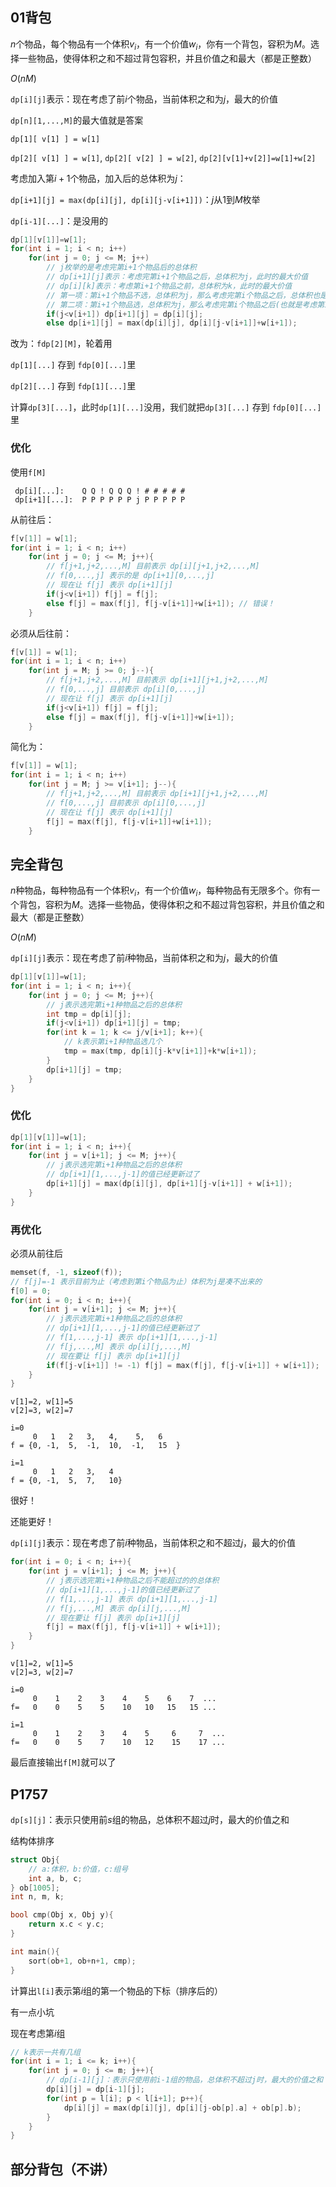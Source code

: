 ## 01背包

$n$个物品，每个物品有一个体积$v_i$，有一个价值$w_i$，你有一个背包，容积为$M$。选择一些物品，使得体积之和不超过背包容积，并且价值之和最大（都是正整数）

$O(nM)$

`dp[i][j]`表示：现在考虑了前$i$个物品，当前体积之和为$j$，最大的价值

`dp[n][1,...,M]`的最大值就是答案

`dp[1][ v[1] ] = w[1]`

`dp[2][ v[1] ] = w[1]`, `dp[2][ v[2] ] = w[2]`, `dp[2][v[1]+v[2]]=w[1]+w[2]`

考虑加入第$i+1$个物品，加入后的总体积为$j$：

`dp[i+1][j] = max(dp[i][j], dp[i][j-v[i+1]])`：$j$从$1$到$M$枚举

`dp[i-1][...]`：是没用的

```cpp
dp[1][v[1]]=w[1];
for(int i = 1; i < n; i++)
    for(int j = 0; j <= M; j++)
        // j枚举的是考虑完第i+1个物品后的总体积
        // dp[i+1][j]表示：考虑完第i+1个物品之后，总体积为j，此时的最大价值
        // dp[i][k]表示：考虑第i+1个物品之前，总体积为k，此时的最大价值
        // 第一项：第i+1个物品不选，总体积为j，那么考虑完第i个物品之后，总体积也是j
        // 第二项：第i+1个物品选，总体积为j，那么考虑完第i个物品之后(也就是考虑第i+1个物品之前)，总体积应该是j-v[i+1]
        if(j<v[i+1]) dp[i+1][j] = dp[i][j];
        else dp[i+1][j] = max(dp[i][j], dp[i][j-v[i+1]]+w[i+1]);
```
改为：`fdp[2][M]`，轮着用

`dp[1][...]` 存到 `fdp[0][...]`里

`dp[2][...]` 存到 `fdp[1][...]`里

计算`dp[3][...]`，此时`dp[1][...]`没用，我们就把`dp[3][...]` 存到 `fdp[0][...]`里


### 优化

使用`f[M]`

```
 dp[i][...]:    Q Q ! Q Q Q ! # # # # #
 dp[i+1][...]:  P P P P P P j P P P P P
```

从前往后：

```cpp
f[v[1]] = w[1];
for(int i = 1; i < n; i++)
    for(int j = 0; j <= M; j++){
        // f[j+1,j+2,...,M] 目前表示 dp[i][j+1,j+2,...,M]
        // f[0,...,j] 表示的是 dp[i+1][0,...,j]
        // 现在让 f[j] 表示 dp[i+1][j]
        if(j<v[i+1]) f[j] = f[j];
        else f[j] = max(f[j], f[j-v[i+1]]+w[i+1]); // 错误！
    }
```

必须从后往前：

```cpp
f[v[1]] = w[1];
for(int i = 1; i < n; i++)
    for(int j = M; j >= 0; j--){
        // f[j+1,j+2,...,M] 目前表示 dp[i+1][j+1,j+2,...,M]
        // f[0,...,j] 目前表示 dp[i][0,...,j]
        // 现在让 f[j] 表示 dp[i+1][j]
        if(j<v[i+1]) f[j] = f[j];
        else f[j] = max(f[j], f[j-v[i+1]]+w[i+1]);
    }
```

简化为：

```cpp
f[v[1]] = w[1];
for(int i = 1; i < n; i++)
    for(int j = M; j >= v[i+1]; j--){
        // f[j+1,j+2,...,M] 目前表示 dp[i+1][j+1,j+2,...,M]
        // f[0,...,j] 目前表示 dp[i][0,...,j]
        // 现在让 f[j] 表示 dp[i+1][j]
        f[j] = max(f[j], f[j-v[i+1]]+w[i+1]);
    }
```

## 完全背包

$n$种物品，每种物品有一个体积$v_i$，有一个价值$w_i$，每种物品有无限多个。你有一个背包，容积为$M$。选择一些物品，使得体积之和不超过背包容积，并且价值之和最大（都是正整数）

$O(nM)$

`dp[i][j]`表示：现在考虑了前$i$种物品，当前体积之和为$j$，最大的价值

```cpp
dp[1][v[1]]=w[1];
for(int i = 1; i < n; i++){
    for(int j = 0; j <= M; j++){
        // j表示选完第i+1种物品之后的总体积
        int tmp = dp[i][j];
        if(j<v[i+1]) dp[i+1][j] = tmp;
        for(int k = 1; k <= j/v[i+1]; k++){
            // k表示第i+1种物品选几个
            tmp = max(tmp, dp[i][j-k*v[i+1]]+k*w[i+1]);
        }
        dp[i+1][j] = tmp;
    }
}
```

### 优化

```cpp
dp[1][v[1]]=w[1];
for(int i = 1; i < n; i++){
    for(int j = v[i+1]; j <= M; j++){
        // j表示选完第i+1种物品之后的总体积
        // dp[i+1][1,...,j-1]的值已经更新过了
        dp[i+1][j] = max(dp[i][j], dp[i+1][j-v[i+1]] + w[i+1]);
    }
}
```

### 再优化

必须从前往后

```cpp
memset(f, -1, sizeof(f));
// f[j]=-1 表示目前为止（考虑到第i个物品为止）体积为j是凑不出来的
f[0] = 0;
for(int i = 0; i < n; i++){
    for(int j = v[i+1]; j <= M; j++){
        // j表示选完第i+1种物品之后的总体积
        // dp[i+1][1,...,j-1]的值已经更新过了
        // f[1,...,j-1] 表示 dp[i+1][1,...,j-1]
        // f[j,...,M] 表示 dp[i][j,...,M]
        // 现在要让 f[j] 表示 dp[i+1][j]
        if(f[j-v[i+1]] != -1) f[j] = max(f[j], f[j-v[i+1]] + w[i+1]);
    }
}
```

```
v[1]=2, w[1]=5
v[2]=3, w[2]=7

i=0
     0   1   2   3,   4,    5,   6
f = {0, -1,  5,  -1,  10,  -1,   15  }

i=1
     0   1   2   3,   4
f = {0, -1,  5,  7,   10}
```

很好！

还能更好！

`dp[i][j]`表示：现在考虑了前$i$种物品，当前体积之和不超过$j$，最大的价值

```cpp
for(int i = 0; i < n; i++){
    for(int j = v[i+1]; j <= M; j++){
        // j表示选完第i+1种物品之后不能超过的的总体积
        // dp[i+1][1,...,j-1]的值已经更新过了
        // f[1,...,j-1] 表示 dp[i+1][1,...,j-1]
        // f[j,...,M] 表示 dp[i][j,...,M]
        // 现在要让 f[j] 表示 dp[i+1][j]
        f[j] = max(f[j], f[j-v[i+1]] + w[i+1]);
    }
}
```

```
v[1]=2, w[1]=5
v[2]=3, w[2]=7

i=0
     0    1    2    3    4    5    6    7  ...
f=   0    0    5    5    10   10   15   15 ...

i=1
     0    1    2    3    4    5     6     7  ...
f=   0    0    5    7    10   12    15    17 ...
```

最后直接输出`f[M]`就可以了

## P1757

`dp[s][j]`：表示只使用前$s$组的物品，总体积不超过$j$时，最大的价值之和

结构体排序

```cpp
struct Obj{
    // a:体积，b:价值，c:组号
    int a, b, c;
} ob[1005];
int n, m, k;

bool cmp(Obj x, Obj y){
    return x.c < y.c;
}

int main(){
    sort(ob+1, ob+n+1, cmp);
}
```

计算出`l[i]`表示第$i$组的第一个物品的下标（排序后的）

有一点小坑

现在考虑第$i$组

```cpp
// k表示一共有几组
for(int i = 1; i <= k; i++){
    for(int j = 0; j <= m; j++){
        // dp[i-1][j]：表示只使用前i-1组的物品，总体积不超过j时，最大的价值之和
        dp[i][j] = dp[i-1][j];
        for(int p = l[i]; p < l[i+1]; p++){
            dp[i][j] = max(dp[i][j], dp[i][j-ob[p].a] + ob[p].b);
        }
    }
}
```

## 部分背包（不讲）